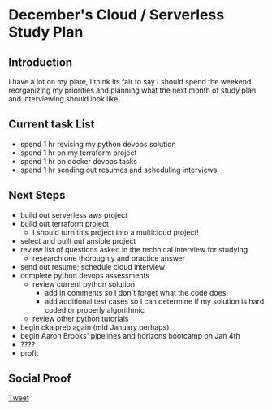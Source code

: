 

# December's Cloud / Serverless Study Plan

## Introduction

I have a lot on my plate, I think its fair to say I should spend the weekend reorganizing my priorities and planning what the next month of study plan and interviewing should look like. 

## Current task List

- spend 1 hr revising my python devops solution
- spend 1 hr on my terraform project
- spend 1 hr on docker devops tasks
- spend 1 hr sending out resumes and scheduling interviews

## Next Steps

- build out serverless aws project
- build out terraform project
    - I should turn this project into a multicloud project!
- select and built out ansible project
- review list of questions asked in the technical interview for studying
    - research one thoroughly and practice answer
- send out resume; schedule cloud interview
- complete python devops assessments
    - review current python solution
        - add in comments so I don't forget what the code does
        - add additional test cases so I can determine if my solution is hard coded or properly algorithmic
    - review other python tutorials
- begin cka prep again (mid January perhaps)
- begin Aaron Brooks' pipelines and horizons bootcamp on Jan 4th
- ????
- profit

## Social Proof

[Tweet](https://twitter.com/lrnallday/status/1344244221688098816)
